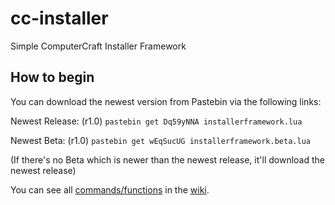 # cc-installer
Simple ComputerCraft Installer Framework

## How to begin
You can download the newest version from Pastebin via the following links:

Newest Release: (r1.0) `pastebin get Dq59yNNA installerframework.lua`

Newest Beta: (r1.0) `pastebin get wEqSucUG installerframework.beta.lua`

(If there's no Beta which is newer than the newest release, it'll download the newest release)



You can see all [commands/functions](https://github.com/OfficialCRUGG/cc-installer/wiki/Commands "OfficialCRUGG/cc-installer/wiki/Commands") in the [wiki](https://github.com/OfficialCRUGG/cc-installer/wiki/ "OfficialCRUGG/cc-installer/wiki").
